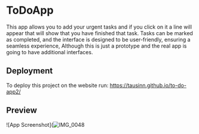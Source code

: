 # ToDoApp

This app allows you to add your urgent tasks and if you click on it a line will appear that will show that you have finished that task. Tasks can be marked as completed, and the interface is designed to be user-friendly, ensuring a seamless experience, Although this is just a prototype and the real app is going to have additional interfaces.


## Deployment

To deploy this project on the website run:
https://tausinn.github.io/to-do-app2/

## Preview

![App Screenshot](![IMG_0048](https://github.com/user-attachments/assets/007916de-8d41-487a-b64c-c7907ed1d8a5)
